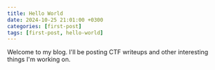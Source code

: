 ```yaml
---
title: Hello World
date: 2024-10-25 21:01:00 +0300
categories: [first-post]
tags: [first-post, hello-world]
---
```


Welcome to my blog. I'll be posting CTF writeups and other interesting things I'm working on.
